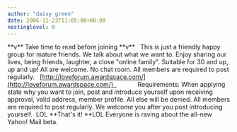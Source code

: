 ```yaml
---
author: "daisy green"
date: 2006-11-23T11:05:00+00:00
nestinglevel: 0
---
```

\*\*v\*\* Take time to read before joining \*\*v\*\*   This is just a friendly happy group for mature friends. We talk about what we want to. Enjoy sharing our lives, being friends, laughter, a close "online family". Suitable for 30 and up, up and up! All are welcome. No chat room. All members are required to post regularly.   [http://loveforum.awardspace.com/](http://loveforum.awardspace.com/)              Requirements: When applying state why you want to join, post and introduce yourself upon receiving approval, valid address, member profile. All else will be denied. All members are required to post regularly. We welcome you after you post introducing yourself.  LOL \*\*That's it! \*\*LOL Everyone is raving about the all-new Yahoo! Mail beta.